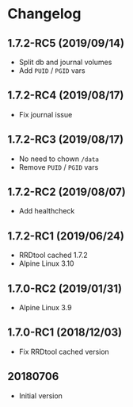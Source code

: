 # Changelog

## 1.7.2-RC5 (2019/09/14)

* Split db and journal volumes
* Add `PUID` / `PGID` vars

## 1.7.2-RC4 (2019/08/17)

* Fix journal issue

## 1.7.2-RC3 (2019/08/17)

* No need to chown `/data`
* Remove `PUID` / `PGID` vars

## 1.7.2-RC2 (2019/08/07)

* Add healthcheck

## 1.7.2-RC1 (2019/06/24)

* RRDtool cached 1.7.2
* Alpine Linux 3.10

## 1.7.0-RC2 (2019/01/31)

* Alpine Linux 3.9

## 1.7.0-RC1 (2018/12/03)

* Fix RRDtool cached version

## 20180706

* Initial version
